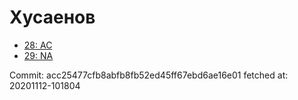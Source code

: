 # Хусаенов
- [28: AC](28.md)
- [29: NA](29.md)

Commit: acc25477cfb8abfb8fb52ed45ff67ebd6ae16e01
 fetched at: 20201112-101804

